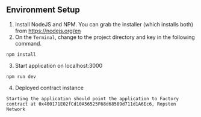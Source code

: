 ## Environment Setup
1. Install NodeJS and NPM. You can grab the installer (which installs both) from https://nodejs.org/en
2. On the `Terminal`, change to the project directory and key in the following command.
```shell
npm install
```
3. Start application on localhost:3000
```shell
npm run dev
```
4. Deployed contract instance
```
Starting the application should point the application to Factory contract at 0x400171E02fCd10A56525F68d68589d711d1A6Ec6, Ropsten Network
```
